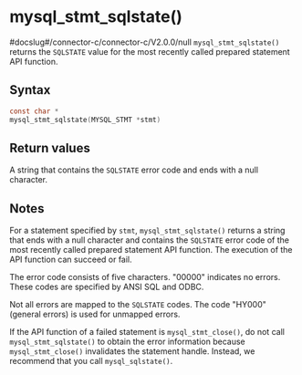 mysql_stmt_sqlstate()
==========================================
#docslug#/connector-c/connector-c/V2.0.0/null
`mysql_stmt_sqlstate()` returns the `SQLSTATE` value for the most recently called prepared statement API function.

Syntax
---------------------------

```c
const char *
mysql_stmt_sqlstate(MYSQL_STMT *stmt)
```



Return values
----------------------------------

A string that contains the `SQLSTATE` error code and ends with a null character.

Notes
--------------------------

For a statement specified by `stmt`, `mysql_stmt_sqlstate()` returns a string that ends with a null character and contains the `SQLSTATE` error code of the most recently called prepared statement API function. The execution of the API function can succeed or fail.

The error code consists of five characters. "00000" indicates no errors. These codes are specified by ANSI SQL and ODBC.

Not all errors are mapped to the `SQLSTATE` codes. The code "HY000" (general errors) is used for unmapped errors.

If the API function of a failed statement is `mysql_stmt_close()`, do not call `mysql_stmt_sqlstate()` to obtain the error information because `mysql_stmt_close()` invalidates the statement handle. Instead, we recommend that you call `mysql_sqlstate()`.
